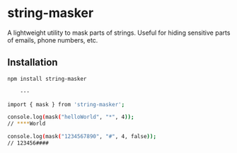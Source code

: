 # string-masker

A lightweight utility to mask parts of strings. Useful for hiding sensitive parts of emails, phone numbers, etc.

## Installation

```bash
npm install string-masker

    ---

import { mask } from 'string-masker';

console.log(mask("helloWorld", "*", 4)); 
// ****World

console.log(mask("1234567890", "#", 4, false)); 
// 123456####
